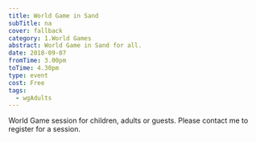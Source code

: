 ```yaml
---
title: World Game in Sand
subTitle: na
cover: fallback
category: 1.World Games
abstract: World Game in Sand for all.
date: 2018-09-07
fromTime: 3.00pm
toTime: 4.30pm
type: event
cost: Free
tags:
  - wgAdults
---
```


World Game session for children, adults or guests. Please contact me to register for a session.

